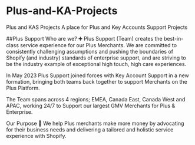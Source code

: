 # Plus-and-KA-Projects
Plus and KAS Projects 
A place for Plus and Key Accounts Support Projects 

##Plus Support 
Who are we? ➕
Plus Support (Team) creates the best-in-class service experience for our Plus Merchants. We are committed to consistently challenging assumptions and pushing the boundaries of Shopify (and industry) standards of enterprise support, and are striving to be the industry example of exceptional high touch, high care experiences.

In May 2023 Plus Support joined forces with Key Account Support in a new formation, bringing both teams back together to support Merchants on the Plus Platform.

The Team spans across 4 regions; EMEA, Canada East, Canada West and APAC, working 24/7 to Support our largest GMV Merchants for Plus & Enterprise.

Our Purpose 🎯
We help Plus merchants make more money by advocating for their business needs and delivering a tailored and holistic service experience with Shopify.
